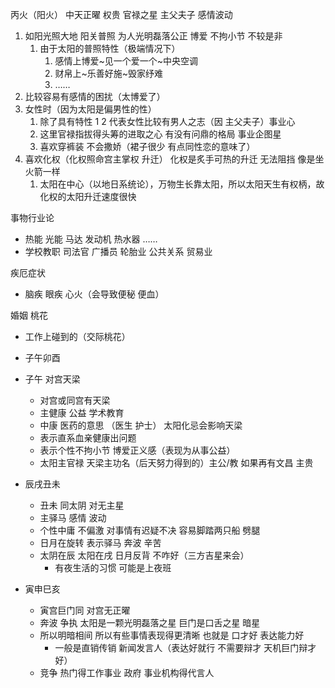 丙火（阳火） 中天正曜 权贵 官禄之星 主父夫子 感情波动

1. 如阳光照大地 阳关普照 为人光明磊落公正 博爱 不拘小节 不较是非
   1. 由于太阳的普照特性（极端情况下）
      1. 感情上博爱~见一个爱一个~中央空调
      2. 财帛上~乐善好施~毁家纾难
      3. ……
2. 比较容易有感情的困扰（太博爱了）
3. 女性时（因为太阳是偏男性的性）
   1. 除了具有特性 1 2 代表女性比较有男人之志（因 主父夫子）事业心
   2. 这里官禄指拔得头筹的进取之心 有没有问鼎的格局 事业企图星
   3. 喜欢穿裤装 不会撒娇（裙子很少 有点同性恋的意味了）
4. 喜欢化权（化权照命宫主掌权 升迁） 化权是炙手可热的升迁 无法阻挡 像是坐火箭一样
   1. 太阳在中心（以地日系统论），万物生长靠太阳，所以太阳天生有权柄，故化权的太阳升迁速度很快


事物行业论

- 热能 光能 马达 发动机 热水器 ……
- 学校教职 司法官 广播员 轮胎业 公共关系 贸易业

疾厄症状

- 脑疾 眼疾 心火（会导致便秘 便血）

婚姻 桃花

- 工作上碰到的（交际桃花）
- 子午卯酉
- 子午 对宫天梁

  - 对宫或同宫有天梁
  - 主健康 公益 学术教育
  - 中康 医药的意思 （医生 护士） 太阳化忌会影响天梁
  - 表示直系血亲健康出问题
  - 表示个性不拘小节 博爱正义感（表现为从事公益）
  - 太阳主官禄 天梁主功名（后天努力得到的）主公/教 如果再有文昌 主贵

- 辰戌丑未
  - 丑未 同太阴 对无主星
  - 主驿马 感情 波动
  - 个性中庸 不偏激 对事情有迟疑不决 容易脚踏两只船 劈腿
  - 日月在旋转 表示驿马 奔波 辛苦
  - 太阴在辰 太阳在戌 日月反背 不咋好（三方吉星来会）
    - 有夜生活的习惯 可能是上夜班
- 寅申巳亥
  - 寅宫巨门同 对宫无正曜
  - 奔波 争执 太阳是一颗光明磊落之星 巨门是口舌之星 暗星
  - 所以明暗相间 所以有些事情表现得更清晰 也就是 口才好 表达能力好
    - 一般是直销传销 新闻发言人（表达好就行 不需要辩才 天机巨门辩才好）
  - 竞争 热门得工作事业 政府 事业机构得代言人
